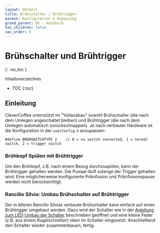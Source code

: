 ```yaml
---
layout: default
title: Brühschalter / Brühtrigger
parent: Konfiguration & Anpassung
grand_parent: DE - Handbuch
has_children: false
nav_order: 8
---
```


# Brühschalter und Brühtrigger
{: .no_toc }

Inhaltsverzeichnis

* TOC
{:toc}

## Einleitung

CleverCoffee unterstützt im "Vollausbau" sowohl Brühschalter (die nach dem Umlegen angeschaltet bleiben) und Brühtrigger (die nach dem Umlegen automatisch zurückschnappen). 
Je nach verbauter Hardware ist die Konfiguration in der `userConfig.h` anzupassen: 

```
#define BREWSWITCHTYPE 2    // 0 = no switch connected, 1 = normal switch, 2 = trigger switch
```

### Brühkopf Spülen mit Brühtrigger

Um den Brühkopf, z.B. nach einem Bezug durchzuspülen, kann der Brühtrigger gehalten werden. Die Pumpe läuft solange der Trigger gehalten wird. Eine möglicherweise konfigurierte Präinfusion und Präinfusionspause werden nicht berücksichtigt. 

### Rancilio Silvia: Umbau Brühschalter auf Brühtrigger

Der in älteren Rancilio Silvias verbaute Brühschalter kann einfach auf einen Brühtrigger umgebaut werden. Dazu wird der Schalter wie in der [Anleitung zum LED-Umbau der Schalter](LED_Umbau.md) beschrieben geöffnet und eine kleine Feder (z.B. aus einem Kugelschreiber) oben im Schalter eingesetzt. Anschließend den Schalter wieder zusammenbauen, fertig. 